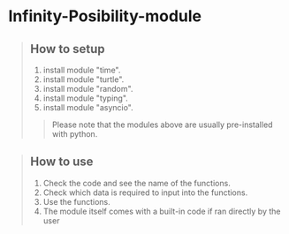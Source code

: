 # Infinity-Posibility-module
> ## How to setup
> 1. install module "time".
> 2. install module "turtle".
> 3. install module "random".
> 4. install module "typing".
> 5. install module "asyncio".
> >   Please note that the modules above are usually pre-installed with python.

> ## How to use
> 1. Check the code and see the name of the functions.
> 2. Check which data is required to input into the functions.
> 3. Use the functions.
> 4. The module itself comes with a built-in code if ran directly by the user
